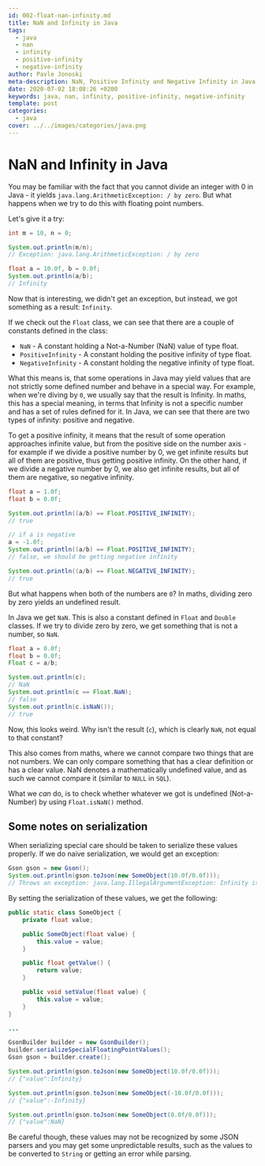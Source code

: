 ```yaml
---
id: 002-float-nan-infinity.md
title: NaN and Infinity in Java
tags:
  - java
  - nan
  - infinity
  - positive-infinity
  - negative-infinity
author: Pavle Jonoski
meta-description: NaN, Positive Infinity and Negative Infinity in Java
date: 2020-07-02 18:08:26 +0200
keywords: java, nan, infinity, positive-infinity, negative-infinity
template: post
categories:
  - java
cover: ../../images/categories/java.png
---
```


# NaN and Infinity in Java

You may be familiar with the fact that you cannot divide an integer with 0 in Java - it yields `java.lang.ArithmeticException: / by zero`.
But what happens when we try to do this with floating point numbers.

Let's give it a try:

```java
int m = 10, n = 0;

System.out.println(m/n);
// Exception: java.lang.ArithmeticException: / by zero

float a = 10.0f, b = 0.0f;
System.out.println(a/b);
// Infinity

```

Now that is interesting, we didn't get an exception, but instead, we got something as a result: `Infinity`.

If we check out the `Float` class, we can see that there are a couple of constants defined in the class:

* `NaN` - A constant holding a Not-a-Number (NaN) value of type float.
* `PositiveInfinity` - A constant holding the positive infinity of type float.
* `NegativeInfinity` - A constant holding the negative infinity of type float.

What this means is, that some operations in Java may yield values that are not strictly some defined number and behave in a special way.
For example, when we're diving by `0`, we usually say that the result is Infinity. In maths, this has a special meaning, in terms that
Infinity is not a specific number and has a set of rules defined for it. In Java, we can see that there are two types of infinity: positive and negative.

To get a positive infinity, it means that the result of some operation approaches infinite value, but from the positive side on the number axis - for
example if we divide a positive number by 0, we get infinite results but all of them are positive, thus getting positive infinity.
On the other hand, if we divide a negative number by 0, we also get infinite results, but all of them are negative, so negative infinity.

```java
float a = 1.0f;
float b = 0.0f;

System.out.println((a/b) == Float.POSITIVE_INFINITY);
// true

// if a is negative
a = -1.0f;
System.out.println((a/b) == Float.POSITIVE_INFINITY);
// false, we should be getting negative infinity

System.out.println((a/b) == Float.NEGATIVE_INFINITY);
// true

```


But what happens when both of the numbers are `0`? In maths, dividing zero by zero yields an undefined result.

In Java we get `NaN`. This is also a constant defined in `Float` and `Double` classes.
If we try to divide zero by zero, we get something that is not a number, so `NaN`.

```java
float a = 0.0f;
float b = 0.0f;
Float c = a/b;

System.out.println(c);
// NaN
System.out.println(c == Float.NaN);
// false
System.out.println(c.isNaN());
// true
```

Now, this looks weird. Why isn't the result (`c`), which is clearly `NaN`, not equal to that constant?

This also comes from maths, where we cannot compare two things that are not numbers. We can only compare something that has 
a clear definition or has a clear value. NaN denotes a mathematically undefined value, and as such we cannot compare it (similar to `NULL` in `SQL`).

What we *can* do, is to check whether whatever we got is undefined (Not-a-Number) by using `Float.isNaN()` method.

## Some notes on serialization

When serializing special care should be taken to serialize these values properly.
If we do naive serialization, we would get an exception:

```java
Gson gson = new Gson();
System.out.println(gson.toJson(new SomeObject(10.0f/0.0f)));
// Throws an exception: java.lang.IllegalArgumentException: Infinity is not a valid double value as per JSON specification. To override this behavior, use GsonBuilder.serializeSpecialFloatingPointValues() method.
```

By setting the serialization of these values, we get the following:

```java
public static class SomeObject {
    private float value;

    public SomeObject(float value) {
        this.value = value;
    }

    public float getValue() {
        return value;
    }

    public void setValue(float value) {
        this.value = value;
    }
}

...

GsonBuilder builder = new GsonBuilder();
builder.serializeSpecialFloatingPointValues();
Gson gson = builder.create();

System.out.println(gson.toJson(new SomeObject(10.0f/0.0f)));
// {"value":Infinity}

System.out.println(gson.toJson(new SomeObject(-10.0f/0.0f)));
// {"value":-Infinity}

System.out.println(gson.toJson(new SomeObject(0.0f/0.0f)));
// {"value":NaN}
```

Be careful though, these values may not be recognized by some JSON parsers and you may get some unpredictable results, such as
the values to be converted to `String` or getting an error while parsing.
